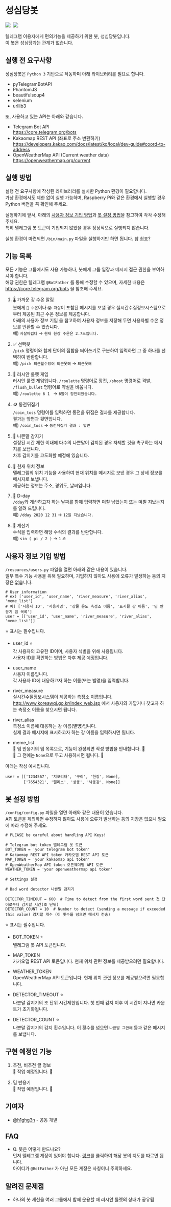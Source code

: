 # 성심당봇

<p>
    <img src="https://img.shields.io/badge/backend-Python%203.x-%233776AB?style=flat-square&logo=python"/>&nbsp
    <img src="https://img.shields.io/badge/using-Selenium-%2343B02A?style=flat-square&logo=selenium"/>&nbsp 
</p>

텔레그램 이용자에게 편의기능을 제공하기 위한 봇, 성심당봇입니다.   
이 봇은 성심당과는 관계가 없습니다.

## 실행 전 요구사항

성심당봇은 ```Python 3``` 기반으로 작동하며 아래 라이브러리를 필요로 합니다.

+ pyTelegramBotAPI
+ PhantomJS
+ beautifulsoup4
+ selenium
+ urllib3

또, 사용하고 있는 API는 아래와 같습니다.

+ Telegram Bot API   
  https://core.telegram.org/bots
+ Kakaomap REST API (좌표로 주소 변환하기)   
  https://developers.kakao.com/docs/latest/ko/local/dev-guide#coord-to-address
+ OpenWeatherMap API (Current weather data)   
  https://openweathermap.org/current

## 실행 방법

실행 전 요구사항에 작성된 라이브러리를 설치한 Python 환경이 필요합니다.   
가상 환경에서도 제한 없이 실행 가능하며, Raspberry Pi와 같은 환경에서 실행할 경우 Python 버전을 꼭 확인해 주세요.

실행하기에 앞서, 아래의
[사용자 정보 기입 방법](https://github.com/kry-p/SungsimdangBot#%EC%82%AC%EC%9A%A9%EC%9E%90-%EC%A0%95%EB%B3%B4-%EA%B8%B0%EC%9E%85-%EB%B0%A9%EB%B2%95)과
[봇 설정 방법](https://github.com/kry-p/SungsimdangBot#%EB%B4%87-%EC%84%A4%EC%A0%95-%EB%B0%A9%EB%B2%95)을 참고하여 각각 수정해 주세요.   
특히 텔레그램 봇 토큰이 기입되지 않았을 경우 정상적으로 실행되지 않습니다.

실행 환경이 마련되면 ```/bin/main.py``` 파일을 실행하기만 하면 됩니다. 참 쉽죠?

## 기능 목록

모든 기능은 그룹에서도 사용 가능하나, 봇에게 그룹 입장과 메시지 접근 권한을 부여하셔야 합니다.   
해당 권한은 텔레그램 ```@BotFather``` 를 통해 수정할 수 있으며, 자세한 내용은 https://core.telegram.org/bots 을 참조해 주세요.

1. 🌡 가까운 강 수온 알림     
   봇에게 ```🌊 수온```이나 ```😱 자살```이 포함된 메시지를 보낼 경우 실시간수질정보시스템으로부터 제공된 최근 수온 정보를 제공합니다.   
   아래의 사용자 정보 기입 을 참고하여 사용자 정보를 저장해 두면 사용자별 수온 정보를 반환할 수 있습니다.   
   예) ```자살마렵다``` → ```현재 한강 수온은 2.7도입니다.```

2. ✅ 선택봇     
   ```/pick``` 명령어와 함께 단어의 집합을 띄어쓰기로 구분하여 입력하면 그 중 하나를 선택하여 반환합니다.   
   예) ```/pick 퇴근할수있어 퇴근못해``` → ```퇴근못해```

3. 🔫 러시안 룰렛 게임     
   러시안 룰렛 게임입니다. ```/roulette``` 명령어로 장전, ```/shoot``` 명령어로 격발, ```/flush_bullet``` 명령어로 약실을 비웁니다.   
   예) ```/roulette 6 1 ``` → ```6발이 장전되었습니다.```

4. 🪙 동전뒤집기     
   ```/coin_toss``` 명령어를 입력하면 동전을 뒤집은 결과를 제공합니다.   
   결과는 앞면과 뒷면입니다.   
   예) ```/coin_toss``` → ```동전뒤집기 결과 : 앞면```

5. 🤬 나쁜말 감지기   
   설정된 시간 제한 이내에 다수의 나쁜말이 감지된 경우 자제할 것을 촉구하는 메시지를 보냅니다.   
   차후 감지기를 고도화할 예정에 있습니다.

6. 📍 현재 위치 정보   
   텔레그램의 위치 기능을 사용하여 현재 위치를 메시지로 보낸 경우 그 상세 정보를 메시지로 보냅니다.   
   제공하는 정보는 주소, 경위도, 날씨입니다.

7. 📅 D-day   
   ```/dday```와 계산하고자 하는 날짜를 함께 입력하면 며칠 남았는지 또는 며칠 지났는지를 알려 드립니다.   
   예) ```/dday 2020 12 31``` → ```12일 지났습니다.```

8. 🧮 계산기   
   수식을 입력하면 해당 수식의 결과를 반환합니다.  
   예) ```sin ( pi / 2 )``` → ```1.0```

## 사용자 정보 기입 방법

```/resources/users.py``` 파일을 열면 아래와 같은 내용이 있습니다.   
일부 특수 기능 사용을 위해 필요하며, 기입하지 않아도 사용에 오류가 발생하는 등의 지장은 없습니다.

```
# User information
# ex) ['user_id', 'user_name', 'river_measure', 'river_alias', 'meme_list']
# 예) ['사용자 ID', '사용자명', '강물 온도 측정소 이름', '표시될 강 이름', '밈 반응기 밈 목록']
user = [['user_id', 'user_name', 'river_measure', 'river_alias', 'meme_list']]
```

⭐️ 표시는 필수입니다.

+ user_id ⭐️   
  각 사용자의 고유한 ID이며, 사용자 식별을 위해 사용됩니다.   
  사용자 ID를 확인하는 방법은 차후 제공 예정입니다.

+ user_name   
  사용자 이름입니다.   
  각 사용자 ID에 대응하고자 하는 이름(또는 별명)을 입력합니다.

+ river_measure   
  실시간수질정보시스템이 제공하는 측정소 이름입니다.   
  http://www.koreawqi.go.kr/index_web.jsp 에서 사용자와 가깝거나 찾고자 하는 측정소 이름을 찾으시면 됩니다.

+ river_alias   
  측정소 이름에 대응하는 강 이름(별명)입니다.   
  실제 결과 메시지에 표시하고자 하는 강 이름을 입력하시면 됩니다.

+ meme_list   
  🚧 밈 반응기의 밈 목록으로, 기능이 완성되면 작성 방법을 안내합니다. 🚧   
  🚧 그 전에는 ```None```으로 두고 사용하시면 됩니다. 🚧

아래는 작성 예시입니다.

```
user = [['1234567', '치코리타', '구리', '한강', None],
        ['7654321', '앨리스', '상동', '낙동강', None]]
```

## 봇 설정 방법

```/config/config.py``` 파일을 열면 아래와 같은 내용이 있습니다.   
API 토큰을 제외하면 수정하지 않아도 사용에 오류가 발생하는 등의 지장은 없으니 필요에 따라 수정해 주세요.

```
# PLEASE be careful about handling API Keys!

# Telegram bot token 텔레그램 봇 토큰
BOT_TOKEN = 'your telegram bot token'
# Kakaomap REST API token 카카오맵 REST API 토큰
MAP_TOKEN = 'your kakaomap api token'
# OpenWeatherMap API token 오픈웨더맵 API 토큰
WEATHER_TOKEN = 'your openweathermap api token'

# Settings 설정

# Bad word detector 나쁜말 감지기

DETECTOR_TIMEOUT = 600  # Time to detect from the first word sent 첫 단어로부터 감지할 시간(초 단위)
DETECTOR_COUNT = 10  # Number to detect (sending a message if exceeded this value) 감지할 개수 (이 횟수를 넘으면 메시지 전송)
```

⭐️ 표시는 필수입니다.

+ BOT_TOKEN ⭐️   
  텔레그램 봇 API 토큰입니다.

+ MAP_TOKEN   
  카카오맵 REST API 토큰입니다. 현재 위치 관련 정보를 제공받으려면 필요합니다.

+ WEATHER_TOKEN   
  OpenWeatherMap API 토큰입니다. 현재 위치 관련 정보를 제공받으려면 필요합니다.

+ DETECTOR_TIMEOUT ⭐️   
  나쁜말 감지기의 초 단위 시간제한입니다. 첫 번째 감지 이후 이 시간이 지나면 카운트가 초기화됩니다.

+ DETECTOR_COUNT ⭐️   
  나쁜말 감지기의 감지 횟수입니다. 이 횟수를 넘으면 ```나쁜말 그만해``` 등과 같은 메시지를 보냅니다.

## 구현 예정인 기능

1. 추천, 비추천 글 정보   
   🚧 작업 예정입니다. 🚧

2. 밈 반응기   
   🚧 작업 예정입니다. 🚧

## 기여자

+ [@h1ghg3n](https://github.com/h1ghg3n) - 공동 개발

## FAQ

+ Q. 봇은 어떻게 만드나요?   
  먼저 텔레그램 계정이 있어야 합니다. [링크](https://t.me/BotFather)를 클릭하여 해당 봇의 지도를 따르면 됩니다.   
  아이디가 ```@BotFather``` 가 아닌 모든 계정은 사칭이니 주의하세요.

## 알려진 문제점

+ 하나의 봇 세션을 여러 그룹에서 함께 운용할 때 러시안 룰렛의 상태가 공유됨
